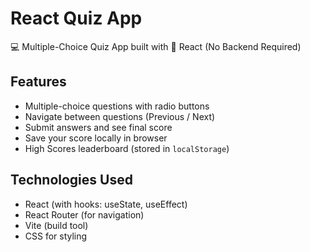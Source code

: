 # React Quiz App

💻 Multiple-Choice Quiz App built with 🚀 React (No Backend Required)

## Features

- Multiple-choice questions with radio buttons
- Navigate between questions (Previous / Next)
- Submit answers and see final score
- Save your score locally in browser
- High Scores leaderboard (stored in `localStorage`)

## Technologies Used

- React (with hooks: useState, useEffect)
- React Router (for navigation)
- Vite (build tool)
- CSS for styling
